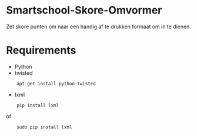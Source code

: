 # Smartschool-Skore-Omvormer
Zet skore punten om naar een handig af te drukken formaat om in te dienen.
# Requirements
* Python
* twisted
```code-block:: bash
    apt-get install python-twisted
```
* lxml
```code-block:: bash
    pip install lxml
```
of 
```code-block:: bash
    sudo pip install lxml
```